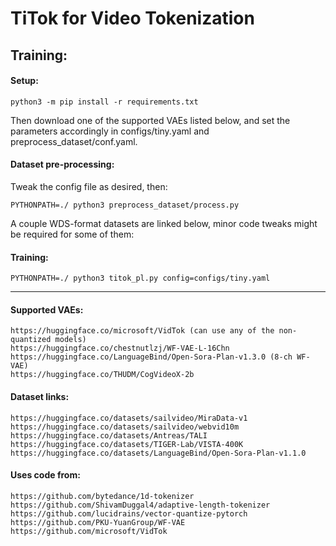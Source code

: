 # TiTok for Video Tokenization

## Training:
#### Setup:
```
python3 -m pip install -r requirements.txt
```
Then download one of the supported VAEs listed below, and set the parameters accordingly in configs/tiny.yaml and preprocess_dataset/conf.yaml.

#### Dataset pre-processing:
Tweak the config file as desired, then:
```
PYTHONPATH=./ python3 preprocess_dataset/process.py
```
A couple WDS-format datasets are linked below, minor code tweaks might be required for some of them:

#### Training:
```
PYTHONPATH=./ python3 titok_pl.py config=configs/tiny.yaml
```
---

#### Supported VAEs:
```
https://huggingface.co/microsoft/VidTok (can use any of the non-quantized models)
https://huggingface.co/chestnutlzj/WF-VAE-L-16Chn
https://huggingface.co/LanguageBind/Open-Sora-Plan-v1.3.0 (8-ch WF-VAE)
https://huggingface.co/THUDM/CogVideoX-2b

```
#### Dataset links:
```
https://huggingface.co/datasets/sailvideo/MiraData-v1
https://huggingface.co/datasets/sailvideo/webvid10m
https://huggingface.co/datasets/Antreas/TALI
https://huggingface.co/datasets/TIGER-Lab/VISTA-400K
https://huggingface.co/datasets/LanguageBind/Open-Sora-Plan-v1.1.0
```

#### Uses code from:
```
https://github.com/bytedance/1d-tokenizer
https://github.com/ShivamDuggal4/adaptive-length-tokenizer
https://github.com/lucidrains/vector-quantize-pytorch
https://github.com/PKU-YuanGroup/WF-VAE
https://github.com/microsoft/VidTok
```
